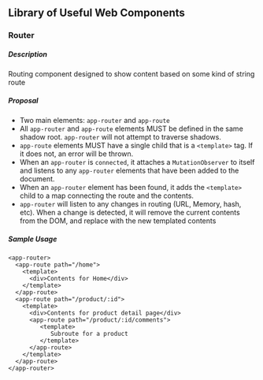 ## Library of Useful Web Components


### Router

##### Description

Routing component designed to show content based on some kind of string route

##### Proposal

- Two main elements: `app-router` and `app-route`
- All `app-router` and `app-route` elements MUST be defined in the same shadow root. `app-router` will not attempt to traverse shadows.
- `app-route` elements MUST have a single child that is a `<template>` tag. If it does not, an error will be thrown.
- When an `app-router` is `connected`, it attaches a `MutationObserver` to itself and listens to any `app-router` elements that have been added to the document.
- When an `app-router` element has been found, it adds the `<template>` child to a map connecting the route and the contents.
- `app-router` will listen to any changes in routing (URL, Memory, hash, etc). When a change is detected, it will remove the current contents from the DOM, and replace with the new templated contents



##### Sample Usage

```
<app-router>
  <app-route path="/home">
    <template>
      <div>Contents for Home</div>
    </template>
  </app-route>
  <app-route path="/product/:id">
    <template>
      <div>Contents for product detail page</div>
      <app-route path="/product/:id/comments">
         <template>
            Subroute for a product
         </template>
      </app-route>
    </template>
  </app-route>
</app-router>
```
